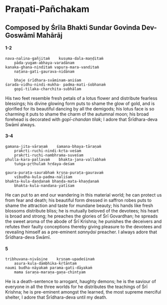 # Praṇati-Pañchakam

## Composed by Śrīla Bhakti Sundar Govinda Dev-Goswāmī Mahārāj

#### 1-2

    nava-nalina-gañjitaṁ    kusuma-dala-maṇḍitaṁ
        pāda-yugam-abhaya-varadānam
    kanaka-ghana-ninditaṁ vapura-mara-vanditaṁ
        naṭana-gati-gaurava-nidānam

        bhaje śrīdhara-svāminam-aniśam
    śarada-vidhu-nindi-mukha- padma-mati-śobhanaṁ
        gopī-tilaka-charchita-subhālam

His two feet resemble fresh petals of a lotus flower and distribute fearless blessings; his divine glowing form puts to shame the glow of gold, and is glorified for its beautiful dancing by all the demigods; his lotus face is so charming it puts to shame the charm of the autumnal moon; his broad forehead is decorated with *gopī-chandan tilak*; I adore that Śrīdhara-deva Swāmī always.

#### 3-4

    gamana-jita-vāraṇaṁ    śamana-bhaya-tāraṇaṁ
        prakṛti-ruchi-nindi-kṛta-veśam
        prakṛti-ruchi-nambhrama-suveśam
    phulla-kara-pallavaṁ    bhakta-jana-vallabhaṁ
        tuṅga-pṛthulaṁ hṛdaya-deśam

    gaura-puraṭa-saurabhaṁ kṛṣṇa-puraṭa-gauravaṁ
        vibudha-kula-padma-naliśam
    bhakta-kula-daṇḍanaṁ bhaṇḍa-mata-khaṇḍanaṁ
        bhakta-kula-nandana-yatīśam

He can put to an end our wandering in this material world; he can protect us from fear and death; his beautiful form dressed in saffron robes puts to shame the attraction and taste for mundane beauty; his hands like fresh blossoms distribute bliss; he is mutually beloved of the devotees; his heart is broad and strong; he preaches the glories of Śrī Govardhan; he spreads the sweet aroma of the abode of Śrī Krishna; he punishes the deceivers and refutes their faulty conceptions thereby giving pleasure to the devotees and revealing himself as a pre-eminent *sannyāsi* preacher. I always adore that Śrīdhara-deva Swāmī.

#### 5

    tribhuvana-nivāsine    kṛṣṇam-upadeśinaṁ
        asura-kula-dāmbhika-kṛtāntam
    naumi budha-nāyakaṁ parama-gati-dāyakaṁ
        mama śaraṇa-maraṇa-gaṇa-chintyam

He is a death-sentence to arrogant, haughty demons; he is the saviour of everyone in all the three worlds for he distributes the teachings of Śrī Krishna; he is pre-eminent amongst the learned, the most supreme merciful shelter, I adore that Śrīdhara-deva until my death.

